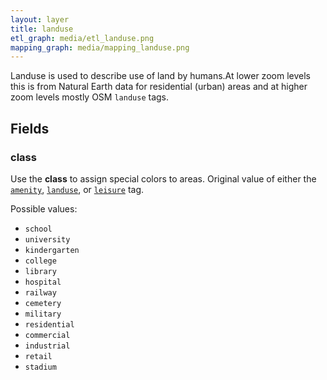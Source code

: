 ```yaml
---
layout: layer
title: landuse
etl_graph: media/etl_landuse.png
mapping_graph: media/mapping_landuse.png
---
```

Landuse is used to describe use of land by humans.At lower zoom levels this is
from Natural Earth data for residential (urban) areas and at higher zoom levels mostly OSM `landuse` tags.
## Fields

### class

Use the **class** to assign special colors to areas.
Original value of either the
[`amenity`](http://wiki.openstreetmap.org/wiki/Key:amenity),
[`landuse`](http://wiki.openstreetmap.org/wiki/Key:landuse),
or [`leisure`](http://wiki.openstreetmap.org/wiki/Key:leisure) tag.

Possible values:

- `school`
- `university`
- `kindergarten`
- `college`
- `library`
- `hospital`
- `railway`
- `cemetery`
- `military`
- `residential`
- `commercial`
- `industrial`
- `retail`
- `stadium`




